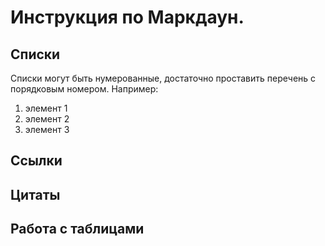 # Инструкция по Маркдаун.


## Списки
Списки могут быть нумерованные, достаточно проставить перечень с порядковым номером. Например:
1. элемент 1
2. элемент 2
3. элемент 3

## Ссылки

## Цитаты

## Работа с таблицами